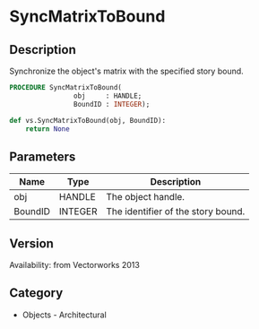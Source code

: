 # SyncMatrixToBound

## Description
Synchronize the object's matrix with the specified story bound.

```pascal
PROCEDURE SyncMatrixToBound(
				obj     : HANDLE;
				BoundID : INTEGER);
```

```python
def vs.SyncMatrixToBound(obj, BoundID):
    return None
```

## Parameters
|Name|Type|Description|
|---|---|---|
|obj|HANDLE|The object handle.|
|BoundID|INTEGER|The identifier of the story bound.|

## Version
Availability: from Vectorworks 2013

## Category
* Objects - Architectural

